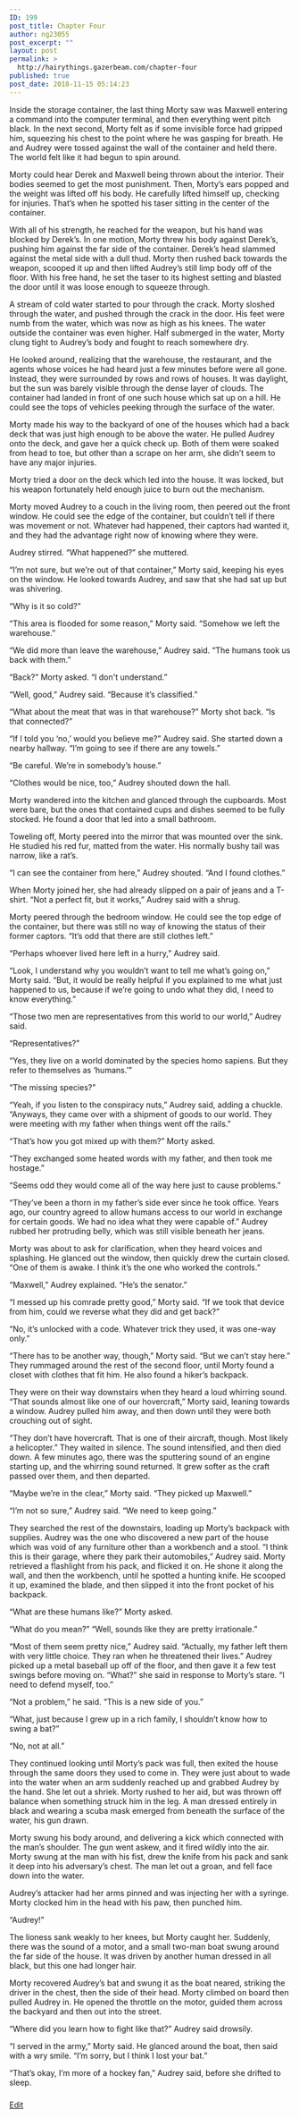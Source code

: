 ```yaml
---
ID: 199
post_title: Chapter Four
author: ng23055
post_excerpt: ""
layout: post
permalink: >
  http://hairythings.gazerbeam.com/chapter-four
published: true
post_date: 2018-11-15 05:14:23
---
```

Inside the storage container, the last thing Morty saw was Maxwell entering a command into the computer terminal, and then everything went pitch black. In the next second, Morty felt as if some invisible force had gripped him, squeezing his chest to the point where he was gasping for breath. He and Audrey were tossed against the wall of the container and held there. The world felt like it had begun to spin around.

Morty could hear Derek and Maxwell being thrown about the interior. Their bodies seemed to get the most punishment. Then, Morty’s ears popped and the weight was lifted off his body. He carefully lifted himself up, checking for injuries. That’s when he spotted his taser sitting in the center of the container.

With all of his strength, he reached for the weapon, but his hand was blocked by Derek’s. In one motion, Morty threw his body against Derek’s, pushing him against the far side of the container. Derek’s head slammed against the metal side with a dull thud. Morty then rushed back towards the weapon, scooped it up and then lifted Audrey’s still limp body off of the floor. With his free hand, he set the taser to its highest setting and blasted the door until it was loose enough to squeeze through.

A stream of cold water started to pour through the crack. Morty sloshed through the water, and pushed through the crack in the door. His feet were numb from the water, which was now as high as his knees. The water outside the container was even higher. Half submerged in the water, Morty clung tight to Audrey’s body and fought to reach somewhere dry.

He looked around, realizing that the warehouse, the restaurant, and the agents whose voices he had heard just a few minutes before were all gone. Instead, they were surrounded by rows and rows of houses. It was daylight, but the sun was barely visible through the dense layer of clouds. The container had landed in front of one such house which sat up on a hill. He could see the tops of vehicles peeking through the surface of the water.

Morty made his way to the backyard of one of the houses which had a back deck that was just high enough to be above the water. He pulled Audrey onto the deck, and gave her a quick check up. Both of them were soaked from head to toe, but other than a scrape on her arm, she didn’t seem to have any major injuries.

Morty tried a door on the deck which led into the house. It was locked, but his weapon fortunately held enough juice to burn out the mechanism.

Morty moved Audrey to a couch in the living room, then peered out the front window. He could see the edge of the container, but couldn’t tell if there was movement or not. Whatever had happened, their captors had wanted it, and they had the advantage right now of knowing where they were.

Audrey stirred. “What happened?” she muttered.

“I’m not sure, but we’re out of that container,” Morty said, keeping his eyes on the window. He looked towards Audrey, and saw that she had sat up but was shivering.

“Why is it so cold?”

“This area is flooded for some reason,” Morty said. “Somehow we left the warehouse.”

“We did more than leave the warehouse,” Audrey said. “The humans took us back with them.”

“Back?” Morty asked. “I don't understand.”

“Well, good,” Audrey said. “Because it’s classified.”

“What about the meat that was in that warehouse?” Morty shot back. “Is that connected?”

“If I told you ‘no,’ would you believe me?” Audrey said. She started down a nearby hallway. “I’m going to see if there are any towels.”

“Be careful. We’re in somebody’s house.”

“Clothes would be nice, too,” Audrey shouted down the hall.

Morty wandered into the kitchen and glanced through the cupboards. Most were bare, but the ones that contained cups and dishes seemed to be fully stocked. He found a door that led into a small bathroom.

Toweling off, Morty peered into the mirror that was mounted over the sink. He studied his red fur, matted from the water. His normally bushy tail was narrow, like a rat’s.

“I can see the container from here,” Audrey shouted. “And I found clothes.”

When Morty joined her, she had already slipped on a pair of jeans and a T-shirt. “Not a perfect fit, but it works,” Audrey said with a shrug.

Morty peered through the bedroom window. He could see the top edge of the container, but there was still no way of knowing the status of their former captors. “It’s odd that there are still clothes left.”

“Perhaps whoever lived here left in a hurry,” Audrey said.

“Look, I understand why you wouldn’t want to tell me what’s going on,” Morty said. “But, it would be really helpful if you explained to me what just happened to us, because if we’re going to undo what they did, I need to know everything.”

“Those two men are representatives from this world to our world,” Audrey said.

“Representatives?”

“Yes, they live on a world dominated by the species homo sapiens. But they refer to themselves as ‘humans.’”

“The missing species?”

“Yeah, if you listen to the conspiracy nuts,” Audrey said, adding a chuckle. “Anyways, they came over with a shipment of goods to our world. They were meeting with my father when things went off the rails.”

“That’s how you got mixed up with them?” Morty asked.

“They exchanged some heated words with my father, and then took me hostage.”

“Seems odd they would come all of the way here just to cause problems.”

“They’ve been a thorn in my father’s side ever since he took office. Years ago, our country agreed to allow humans access to our world in exchange for certain goods. We had no idea what they were capable of.” Audrey rubbed her protruding belly, which was still visible beneath her jeans.

Morty was about to ask for clarification, when they heard voices and splashing. He glanced out the window, then quickly drew the curtain closed. “One of them is awake. I think it’s the one who worked the controls.”

“Maxwell,” Audrey explained. “He’s the senator.”

“I messed up his comrade pretty good,” Morty said. “If we took that device from him, could we reverse what they did and get back?”

“No, it’s unlocked with a code. Whatever trick they used, it was one-way only.”

“There has to be another way, though,” Morty said. “But we can’t stay here.” They rummaged around the rest of the second floor, until Morty found a closet with clothes that fit him. He also found a hiker’s backpack.

They were on their way downstairs when they heard a loud whirring sound. “That sounds almost like one of our hovercraft,” Morty said, leaning towards a window. Audrey pulled him away, and then down until they were both crouching out of sight.

“They don’t have hovercraft. That is one of their aircraft, though. Most likely a helicopter.” They waited in silence. The sound intensified, and then died down. A few minutes ago, there was the sputtering sound of an engine starting up, and the whirring sound returned. It grew softer as the craft passed over them, and then departed.

“Maybe we’re in the clear,” Morty said. “They picked up Maxwell.”

“I’m not so sure,” Audrey said. “We need to keep going.”

They searched the rest of the downstairs, loading up Morty’s backpack with supplies. Audrey was the one who discovered a new part of the house which was void of any furniture other than a workbench and a stool. “I think this is their garage, where they park their automobiles,” Audrey said. Morty retrieved a flashlight from his pack, and flicked it on. He shone it along the wall, and then the workbench, until he spotted a hunting knife. He scooped it up, examined the blade, and then slipped it into the front pocket of his backpack.

“What are these humans like?” Morty asked.

“What do you mean?”
“Well, sounds like they are pretty irrationale.”

“Most of them seem pretty nice,” Audrey said. “Actually, my father left them with very little choice. They ran when he threatened their lives.” Audrey picked up a metal baseball up off of the floor, and then gave it a few test swings before moving on. “What?” she said in response to Morty’s stare. “I need to defend myself, too.”

“Not a problem,” he said. “This is a new side of you.”

“What, just because I grew up in a rich family, I shouldn’t know how to swing a bat?”

“No, not at all.”

They continued looking until Morty’s pack was full, then exited the house through the same doors they used to come in. They were just about to wade into the water when an arm suddenly reached up and grabbed Audrey by the hand. She let out a shriek. Morty rushed to her aid, but was thrown off balance when something struck him in the leg. A man dressed entirely in black and wearing a scuba mask emerged from beneath the surface of the water, his gun drawn.

Morty swung his body around, and delivering a kick which connected with the man’s shoulder. The gun went askew, and it fired wildly into the air. Morty swung at the man with his fist, drew the knife from his pack and sank it deep into his adversary’s chest. The man let out a groan, and fell face down into the water.

Audrey’s attacker had her arms pinned and was injecting her with a syringe. Morty clocked him in the head with his paw, then punched him.

“Audrey!”

The lioness sank weakly to her knees, but Morty caught her. Suddenly, there was the sound of a motor, and a small two-man boat swung around the far side of the house. It was driven by another human dressed in all black, but this one had longer hair.

Morty recovered Audrey’s bat and swung it as the boat neared, striking the driver in the chest, then the side of their head. Morty climbed on board then pulled Audrey in. He opened the throttle on the motor, guided them across the backyard and then out into the street.

“Where did you learn how to fight like that?” Audrey said drowsily.

“I served in the army,” Morty said. He glanced around the boat, then said with a wry smile. “I’m sorry, but I think I lost your bat.”

“That’s okay, I’m more of a hockey fan,” Audrey said, before she drifted to sleep.

###

<a href="https://docs.google.com/document/d/1pZdJ0ybPrLTt-6Hjl_cn2kIx4z381rN0f85HEvWJFKU/edit?usp=sharing">Edit</a>